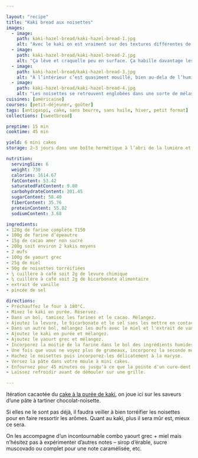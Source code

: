 ```yaml
---

layout: "recipe"
title: "Kaki bread aux noisettes"
images:
  - image:
    path: kaki-hazel-bread/kaki-hazel-bread-1.jpg
    alt: "Avec le kaki on est vraiment sur des textures différentes de la banane et de la compote, c’est plus velouté, moins ferme."
  - image:
    path: kaki-hazel-bread/kaki-hazel-bread-2.jpg
    alt: "Ça lève et craquelle peu en surface. Ça habille davantage les imperfections des farines que ça ne les lisse."
  - image:
    path: kaki-hazel-bread/kaki-hazel-bread-3.jpg
    alt: "À l’intérieur c’est quasiment mouillé, bien au-dela de l’humide."
  - image:
    path: kaki-hazel-bread/kaki-hazel-bread-4.jpg
    alt: "Les noisettes se retrouvent englobées dans une sorte de mélasse qui n’offre aucune résistance à la mâche."
cuisines: [américaine]
courses: [petit-déjeuner, goûter]
tags: [antigaspi, cake, sans beurre, sans huile, hiver, petit format]
collections: [sweetbread]

preptime: 15 min
cooktime: 45 min

yield: 6 mini cakes
storage: 2–3 jours dans une boîte hermétique à l’abri de la lumière et de la chaleur. 5 jours au frigo. 2 mois au congélateur.

nutrition:
  servingSize: 6
  weight: 730
  calories: 1614.67
  fatContent: 53.42
  saturatedFatContent: 9.80
  carbohydrateContent: 201.45
  sugarContent: 58.40
  fiberContent: 35.76
  proteinContent: 55.82
  sodiumContent: 3.68

ingredients:
- 120g de farine complète T150
- 100g de farine d’épeautre
- 15g de cacao amer non sucré
- 200g soit environ 2 kakis moyens
- 2 œufs
- 100g de yaourt grec
- 25g de miel
- 50g de noisettes torréifiées
- ¼ cuillère à café soit 2g de levure chimique
- ¼ cuillère à café soit 2g de bicarbonate alimentaire
- extrait de vanille
- pincée de sel

directions:
- Préchauffez le four à 180°C.
- Mixez le kaki en purée. Réservez.
- Dans un bol, tamisez les farines et le cacao. Mélangez. 
- Ajoutez la levure, le bicarbonate et le sel sans les mettre en contact pour le moment.
- Dans un autre bol, mélangez les œufs avec le miel et l'extrait de vanille. 
- Ajoutez le kaki en purée et mélangez. 
- Ajoutez le yaourt grec et mélangez. 
- Incorporez la moitié de la farine dans le bol des ingrédients humides à la maryse. 
- Une fois que vous ne voyez plus de grumeaux, incorporez la seconde moitié. Réservez. 
- Hachez le noisettes puis incorporez-les délicatement à la maryse.
- Versez la pâte dans votre moule à mini cakes. 
- Enfournez pour 45 minutes ou jusqu'à ce que la pointe d'un cure-dent ressorte sèche. 
- Laissez refroidir avant de démouler sur une grille. 

---
```


Itération cacaotée du [cake à la purée de kaki](chocaki-bread.html), on joue ici sur les saveurs d’une pâte à tartiner chocolat-noisette.

Si elles ne le sont pas déjà, il faudra veiller à bien torréifier les noisettes pour en faire ressortir les arômes. Quant au kaki, plus il sera mûr est, mieux ce sera. 

On les accompagne d’un incontournable combo yaourt grec + miel mais n’hésitez pas à expérimenter d’autres notes – sirop d’érable, sucre muscovado ou complet pour une note caramélisée, etc.